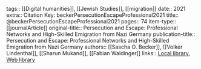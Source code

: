 tags:: [[Digital humanities]], [[Jewish Studies]], [[migration]]
date:: 2021
extra:: Citation Key: beckerPersecutionEscapeProfessional2021
title:: @beckerPersecutionEscapeProfessional2021
pages:: 74
item-type:: [[journalArticle]]
original-title:: Persecution and Escape: Professional Networks and High-Skilled Emigration from Nazi Germany
publication-title:: Persecution and Escape: Professional Networks and High-Skilled Emigration from Nazi Germany
authors:: [[Sascha O. Becker]], [[Volker Lindenthal]], [[Sharun Mukand]], [[Fabian Waldinger]]
links:: [Local library](zotero://select/groups/2386895/items/A7AMCKN3), [Web library](https://www.zotero.org/groups/2386895/items/A7AMCKN3)
